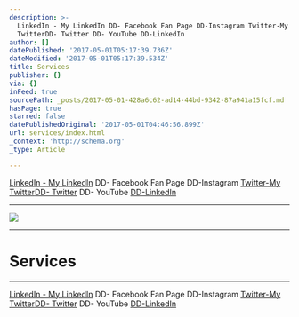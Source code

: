 ```yaml
---
description: >-
  LinkedIn - My LinkedIn DD- Facebook Fan Page DD-Instagram Twitter-My
  TwitterDD- Twitter DD- YouTube DD-LinkedIn
author: []
datePublished: '2017-05-01T05:17:39.736Z'
dateModified: '2017-05-01T05:17:39.534Z'
title: Services
publisher: {}
via: {}
inFeed: true
sourcePath: _posts/2017-05-01-428a6c62-ad14-44bd-9342-87a941a15fcf.md
hasPage: true
starred: false
datePublishedOriginal: '2017-05-01T04:46:56.899Z'
url: services/index.html
_context: 'http://schema.org'
_type: Article

---
```

[LinkedIn - My LinkedIn][0] DD- Facebook Fan Page DD-Instagram [Twitter-My Twitter][1][DD- Twitter][2] DD- YouTube [DD-LinkedIn][3]

---

![](https://the-grid-user-content.s3-us-west-2.amazonaws.com/4ff9a90c-b372-4e5c-9713-aa52ff95390e.png)

---

# Services

---

[LinkedIn - My LinkedIn][0] DD- Facebook Fan Page DD-Instagram [Twitter-My Twitter][1][DD- Twitter][2] DD- YouTube [DD-LinkedIn][3]

[0]: https://www.linkedin.com/in/paul-larsen-a5bb461 "LinkedIn - Paul Larsen"
[1]: http://PaulLarsen5/ "Twitter - My Twitter"
[2]: http://DesmondDavidLLC/ "Desmond David LLC's - Twitter"
[3]: http://www.linkedin.com/company/desmond-david "LinkedIn - Desmond David, LLC"